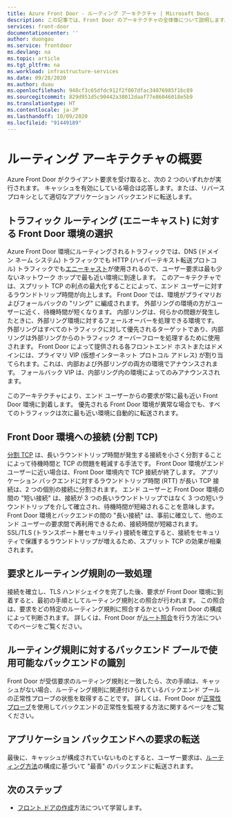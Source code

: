 ```yaml
---
title: Azure Front Door - ルーティング アーキテクチャ | Microsoft Docs
description: この記事では、Front Door のアーキテクチャの全体像について説明します。
services: front-door
documentationcenter: ''
author: duongau
ms.service: frontdoor
ms.devlang: na
ms.topic: article
ms.tgt_pltfrm: na
ms.workload: infrastructure-services
ms.date: 09/28/2020
ms.author: duau
ms.openlocfilehash: 948cf3c65dfdc912f2f807dfac34076985f1bc89
ms.sourcegitcommit: 829d951d5c90442a38012daaf77e86046018e5b9
ms.translationtype: HT
ms.contentlocale: ja-JP
ms.lasthandoff: 10/09/2020
ms.locfileid: "91449189"
---
```

# <a name="routing-architecture-overview"></a>ルーティング アーキテクチャの概要

Azure Front Door がクライアント要求を受け取ると、次の 2 つのいずれかが実行されます。 キャッシュを有効にしている場合は応答します。または、リバース プロキシとして適切なアプリケーション バックエンドに転送します。

## <a name="selecting-the-front-door-environment-for-traffic-routing-anycast"></a><a name = "anycast"></a>トラフィック ルーティング (エニーキャスト) に対する Front Door 環境の選択

Azure Front Door 環境にルーティングされるトラフィックでは、DNS (ドメイン ネーム システム) トラフィックでも HTTP (ハイパーテキスト転送プロトコル) トラフィックでも[エニーキャスト](https://en.wikipedia.org/wiki/Anycast)が使用されるので、ユーザー要求は最も少ないネットワーク ホップで最も近い環境に到達します。 このアーキテクチャでは、スプリット TCP の利点の最大化することによって、エンド ユーザーに対するラウンドトリップ時間が向上します。 Front Door では、環境がプライマリおよびフォールバックの "リング" に編成されます。 外部リングの環境の方がユーザーに近く、待機時間が短くなります。  内部リングは、何らかの問題が発生したときに、外部リング環境に対するフェールオーバーを処理できる環境です。 外部リングはすべてのトラフィックに対して優先されるターゲットであり、内部リングは外部リングからのトラフィック オーバーフローを処理するために使用されます。 Front Door によって提供される各フロントエンド ホストまたはドメインには、プライマリ VIP (仮想インターネット プロトコル アドレス) が割り当てられます。これは、内部および外部リングの両方の環境でアナウンスされます。 フォールバック VIP は、内部リング内の環境によってのみアナウンスされます。 

このアーキテクチャにより、エンド ユーザーからの要求が常に最も近い Front Door 環境に到着します。 優先される Front Door 環境が異常な場合でも、すべてのトラフィックは次に最も近い環境に自動的に転送されます。

## <a name="connecting-to-front-door-environment-split-tcp"></a><a name = "splittcp"></a>Front Door 環境への接続 (分割 TCP)

[分割 TCP](https://en.wikipedia.org/wiki/Performance-enhancing_proxy) は、長いラウンドトリップ時間が発生する接続を小さく分割することによって待機時間と TCP の問題を軽減する手法です。 Front Door 環境がエンド ユーザーに近い場合は、Front Door 環境内で TCP 接続が終了します。 アプリケーション バックエンドに対するラウンドトリップ時間 (RTT) が長い TCP 接続は、2 つの個別の接続に分割されます。 エンド ユーザーと Front Door 環境の間の "短い接続" は、接続が 3 つの長いラウンドトリップではなく 3 つの短いラウンドトリップを介して確立され、待機時間が短縮されることを意味します。 Front Door 環境とバックエンドの間の "長い接続" は、事前に確立して、他のエンド ユーザーの要求間で再利用できるため、接続時間が短縮されます。 SSL/TLS (トランスポート層セキュリティ) 接続を確立すると、接続をセキュリティで保護するラウンドトリップが増えるため、スプリット TCP の効果が相乗されます。

## <a name="processing-request-to-match-a-routing-rule"></a>要求とルーティング規則の一致処理
接続を確立し、TLS ハンドシェイクを完了した後、要求が Front Door 環境に到着すると、最初の手順としてルーティング規則との照合が行われます。 この照合は、要求をどの特定のルーティング規則に照合するかという Front Door の構成によって判断されます。 詳しくは、Front Door が[ルート照合](front-door-route-matching.md)を行う方法についてのページをご覧ください。

## <a name="identifying-available-backends-in-the-backend-pool-for-the-routing-rule"></a>ルーティング規則に対するバックエンド プールで使用可能なバックエンドの識別
Front Door が受信要求のルーティング規則と一致したら、次の手順は、キャッシュがない場合、ルーティング規則に関連付けられているバックエンド プールの正常性プローブの状態を取得することです。 詳しくは、Front Door が[正常性プローブ](front-door-health-probes.md)を使用してバックエンドの正常性を監視する方法に関するページをご覧ください。

## <a name="forwarding-the-request-to-your-application-backend"></a>アプリケーション バックエンドへの要求の転送
最後に、キャッシュが構成されていないものとすると、ユーザー要求は、[ルーティング方法](front-door-routing-methods.md)の構成に基づいて "最善" のバックエンドに転送されます。

## <a name="next-steps"></a>次のステップ

- [フロント ドアの作成](quickstart-create-front-door.md)方法について学習します。
